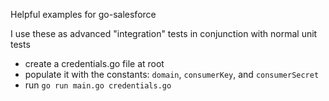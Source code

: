Helpful examples for go-salesforce

I use these as advanced "integration" tests in conjunction with normal unit tests

- create a credentials.go file at root
- populate it with the constants: `domain`, `consumerKey`, and `consumerSecret`
- run `go run main.go credentials.go`